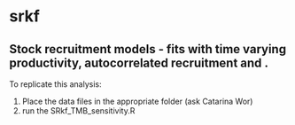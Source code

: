 # srkf
## Stock recruitment models  - fits with time varying productivity, autocorrelated recruitment and .

To replicate this analysis:

1. Place the data files in the appropriate folder  (ask Catarina Wor) 
2. run the SRkf_TMB_sensitivity.R

